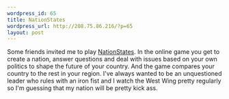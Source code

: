 ```yaml
--- 
wordpress_id: 65
title: NationStates
wordpress_url: http://208.75.86.216/?p=65
layout: post
---
```

Some friends invited me to play <a href="http://www.nationstates.net">NationStates</a>. In the online game you get to create a nation, answer questions and deal with issues based on your own politics to shape the future of your country. And the game compares your country to the rest in your region. I've always wanted to be an unquestioned leader who rules with an iron fist and I watch the West Wing pretty regularly so I'm guessing that my nation will be pretty kick ass.
